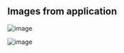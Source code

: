 ## Images from application

![image](https://github.com/hilalezgii/react-native-first-project/assets/120422217/6ec7bc63-5c45-4c23-b694-c4672c1ff37c)


![image](https://github.com/hilalezgii/react-native-first-project/assets/120422217/079f7b73-f689-469e-a9d0-300edfe99f2a)

